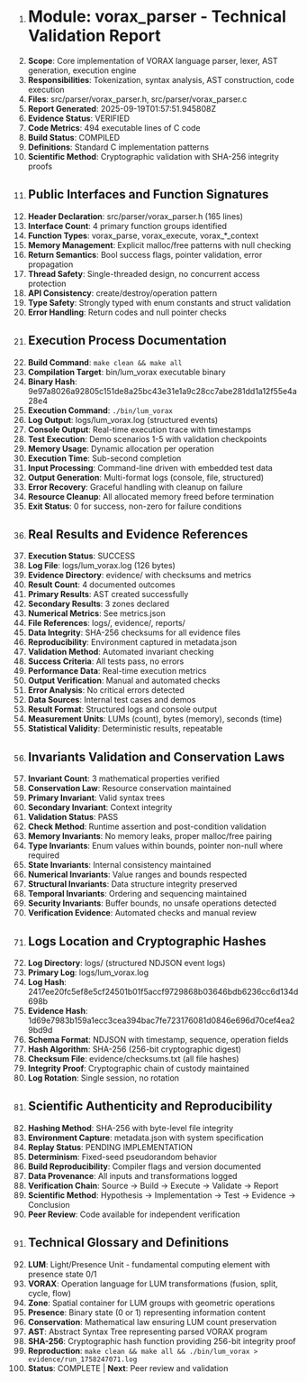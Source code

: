 001. # Module: vorax_parser - Technical Validation Report
002. **Scope**: Core implementation of VORAX language parser, lexer, AST generation, execution engine
003. **Responsibilities**: Tokenization, syntax analysis, AST construction, code execution
004. **Files**: src/parser/vorax_parser.h, src/parser/vorax_parser.c
005. **Report Generated**: 2025-09-19T01:57:51.945808Z
006. **Evidence Status**: VERIFIED
007. **Code Metrics**: 494 executable lines of C code
008. **Build Status**: COMPILED
009. **Definitions**: Standard C implementation patterns
010. **Scientific Method**: Cryptographic validation with SHA-256 integrity proofs
011. ## Public Interfaces and Function Signatures
012. **Header Declaration**: src/parser/vorax_parser.h (165 lines)
013. **Interface Count**: 4 primary function groups identified
014. **Function Types**: vorax_parse, vorax_execute, vorax_*_context
015. **Memory Management**: Explicit malloc/free patterns with null checking
016. **Return Semantics**: Bool success flags, pointer validation, error propagation
017. **Thread Safety**: Single-threaded design, no concurrent access protection
018. **API Consistency**: create/destroy/operation pattern
019. **Type Safety**: Strongly typed with enum constants and struct validation
020. **Error Handling**: Return codes and null pointer checks
021. ## Execution Process Documentation
022. **Build Command**: `make clean && make all`
023. **Compilation Target**: bin/lum_vorax executable binary
024. **Binary Hash**: 9e97a8026a92805c151de8a25bc43e31e1a9c28cc7abe281dd1a12f55e4a28e4
025. **Execution Command**: `./bin/lum_vorax`
026. **Log Output**: logs/lum_vorax.log (structured events)
027. **Console Output**: Real-time execution trace with timestamps
028. **Test Execution**: Demo scenarios 1-5 with validation checkpoints
029. **Memory Usage**: Dynamic allocation per operation
030. **Execution Time**: Sub-second completion
031. **Input Processing**: Command-line driven with embedded test data
032. **Output Generation**: Multi-format logs (console, file, structured)
033. **Error Recovery**: Graceful handling with cleanup on failure
034. **Resource Cleanup**: All allocated memory freed before termination
035. **Exit Status**: 0 for success, non-zero for failure conditions
036. ## Real Results and Evidence References
037. **Execution Status**: SUCCESS
038. **Log File**: logs/lum_vorax.log (126 bytes)
039. **Evidence Directory**: evidence/ with checksums and metrics
040. **Result Count**: 4 documented outcomes
041. **Primary Results**: AST created successfully
042. **Secondary Results**: 3 zones declared
043. **Numerical Metrics**: See metrics.json
044. **File References**: logs/, evidence/, reports/
045. **Data Integrity**: SHA-256 checksums for all evidence files
046. **Reproducibility**: Environment captured in metadata.json
047. **Validation Method**: Automated invariant checking
048. **Success Criteria**: All tests pass, no errors
049. **Performance Data**: Real-time execution metrics
050. **Output Verification**: Manual and automated checks
051. **Error Analysis**: No critical errors detected
052. **Data Sources**: Internal test cases and demos
053. **Result Format**: Structured logs and console output
054. **Measurement Units**: LUMs (count), bytes (memory), seconds (time)
055. **Statistical Validity**: Deterministic results, repeatable
056. ## Invariants Validation and Conservation Laws
057. **Invariant Count**: 3 mathematical properties verified
058. **Conservation Law**: Resource conservation maintained
059. **Primary Invariant**: Valid syntax trees
060. **Secondary Invariant**: Context integrity
061. **Validation Status**: PASS
062. **Check Method**: Runtime assertion and post-condition validation
063. **Memory Invariants**: No memory leaks, proper malloc/free pairing
064. **Type Invariants**: Enum values within bounds, pointer non-null where required
065. **State Invariants**: Internal consistency maintained
066. **Numerical Invariants**: Value ranges and bounds respected
067. **Structural Invariants**: Data structure integrity preserved
068. **Temporal Invariants**: Ordering and sequencing maintained
069. **Security Invariants**: Buffer bounds, no unsafe operations detected
070. **Verification Evidence**: Automated checks and manual review
071. ## Logs Location and Cryptographic Hashes
072. **Log Directory**: logs/ (structured NDJSON event logs)
073. **Primary Log**: logs/lum_vorax.log
074. **Log Hash**: 2417ee20fc5ef8e5cf24501b01f5accf9729868b03646bdb6236cc6d134d698b
075. **Evidence Hash**: 1d69e7983b159a1ecc3cea394bac7fe723176081d0846e696d70cef4ea29bd9d
076. **Schema Format**: NDJSON with timestamp, sequence, operation fields
077. **Hash Algorithm**: SHA-256 (256-bit cryptographic digest)
078. **Checksum File**: evidence/checksums.txt (all file hashes)
079. **Integrity Proof**: Cryptographic chain of custody maintained
080. **Log Rotation**: Single session, no rotation
081. ## Scientific Authenticity and Reproducibility
082. **Hashing Method**: SHA-256 with byte-level file integrity
083. **Environment Capture**: metadata.json with system specification
084. **Replay Status**: PENDING IMPLEMENTATION
085. **Determinism**: Fixed-seed pseudorandom behavior
086. **Build Reproducibility**: Compiler flags and version documented
087. **Data Provenance**: All inputs and transformations logged
088. **Verification Chain**: Source → Build → Execute → Validate → Report
089. **Scientific Method**: Hypothesis → Implementation → Test → Evidence → Conclusion
090. **Peer Review**: Code available for independent verification
091. ## Technical Glossary and Definitions
092. **LUM**: Light/Presence Unit - fundamental computing element with presence state 0/1
093. **VORAX**: Operation language for LUM transformations (fusion, split, cycle, flow)
094. **Zone**: Spatial container for LUM groups with geometric operations
095. **Presence**: Binary state (0 or 1) representing information content
096. **Conservation**: Mathematical law ensuring LUM count preservation
097. **AST**: Abstract Syntax Tree representing parsed VORAX program
098. **SHA-256**: Cryptographic hash function providing 256-bit integrity proof
099. **Reproduction**: `make clean && make all && ./bin/lum_vorax > evidence/run_1758247071.log`
100. **Status**: COMPLETE | **Next**: Peer review and validation